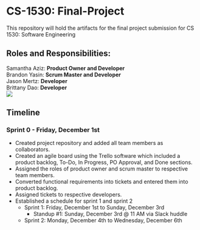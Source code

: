 # CS-1530: Final-Project

This repository will hold the artifacts for the final project submission for CS 1530: Software Engineering

## Roles and Responsibilities:

Samantha Aziz: **Product Owner and Developer**
<br>
Brandon Yasin: **Scrum Master and Developer**
<br>
Jason Mertz: **Developer**
<br>
Brittany Dao: **Developer**
<br>
![](https://miro.medium.com/v2/resize:fit:1400/format:webp/1*U67AIEa0LRk90P5oS3ELIA.gif)

## Timeline

### Sprint 0 - Friday, December 1st

- Created project repository and added all team members as collaborators.
- Created an agile board using the Trello software which included a product backlog, To-Do, In Progress, PO Approval, and Done sections.
- Assigned the roles of product owner and scrum master to respective team members.
- Converted functional requirements into tickets and entered them into product backlog.
- Assigned tickets to respective developers.
- Established a schedule for sprint 1 and sprint 2
  - Sprint 1: Friday, December 1st to Sunday, December 3rd
    - Standup #1: Sunday, December 3rd @ 11 AM via Slack huddle
  - Sprint 2: Monday, December 4th to Wednesday, December 6th
